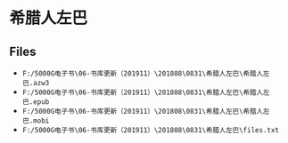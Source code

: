 # 希腊人左巴

## Files

- `F:/5000G电子书\06-书库更新（201911）\201808\0831\希腊人左巴\希腊人左巴.azw3`
- `F:/5000G电子书\06-书库更新（201911）\201808\0831\希腊人左巴\希腊人左巴.epub`
- `F:/5000G电子书\06-书库更新（201911）\201808\0831\希腊人左巴\希腊人左巴.mobi`
- `F:/5000G电子书\06-书库更新（201911）\201808\0831\希腊人左巴\files.txt`
